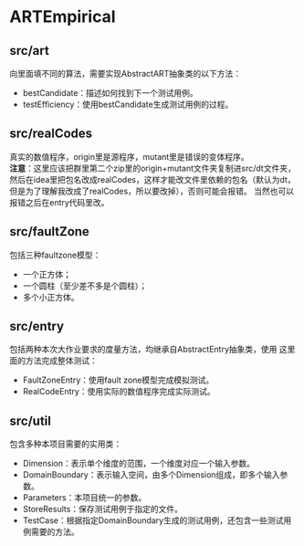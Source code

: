 # ARTEmpirical

## src/art
向里面填不同的算法，需要实现AbstractART抽象类的以下方法：
* bestCandidate：描述如何找到下一个测试用例。
* testEfficiency：使用bestCandidate生成测试用例的过程。

## src/realCodes
真实的数值程序，origin里是源程序，mutant里是错误的变体程序。
<br>
**注意**：这里应该把群里第二个zip里的origin+mutant文件夹复制进src/dt文件夹，然后在idea里把包名改成realCodes，这样才能改文件里依赖的包名（默认为dt，但是为了理解我改成了realCodes，所以要改掉），否则可能会报错。 当然也可以报错之后在entry代码里改。

## src/faultZone
包括三种faultzone模型：
* 一个正方体；
* 一个圆柱（至少差不多是个圆柱）；
* 多个小正方体。

## src/entry
包括两种本次大作业要求的度量方法，均继承自AbstractEntry抽象类，使用
这里面的方法完成整体测试：
* FaultZoneEntry：使用fault zone模型完成模拟测试。
* RealCodeEntry：使用实际的数值程序完成实际测试。

## src/util
包含多种本项目需要的实用类：
* Dimension：表示单个维度的范围，一个维度对应一个输入参数。
* DomainBoundary：表示输入空间，由多个Dimension组成，即多个输入参数。
* Parameters：本项目统一的参数。
* StoreResults：保存测试用例于指定的文件。
* TestCase：根据指定DomainBoundary生成的测试用例，还包含一些测试用例需要的方法。